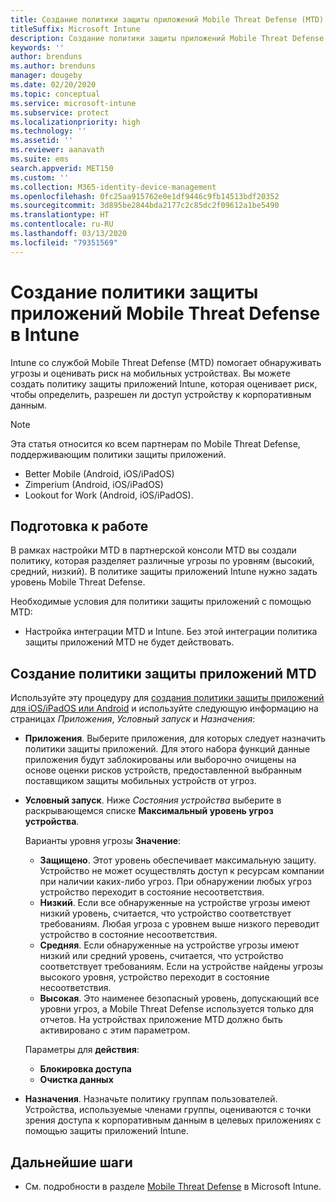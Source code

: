 ```yaml
---
title: Создание политики защиты приложений Mobile Threat Defense (MTD) в Intune
titleSuffix: Microsoft Intune
description: Создание политики защиты приложений Mobile Threat Defense (MTD) в Microsoft Intune.
keywords: ''
author: brenduns
ms.author: brenduns
manager: dougeby
ms.date: 02/20/2020
ms.topic: conceptual
ms.service: microsoft-intune
ms.subservice: protect
ms.localizationpriority: high
ms.technology: ''
ms.assetid: ''
ms.reviewer: aanavath
ms.suite: ems
search.appverid: MET150
ms.custom: ''
ms.collection: M365-identity-device-management
ms.openlocfilehash: 0fc25aa915762e0e1df9446c9fb14513bdf20352
ms.sourcegitcommit: 3d895be2844bda2177c2c85dc2f09612a1be5490
ms.translationtype: HT
ms.contentlocale: ru-RU
ms.lasthandoff: 03/13/2020
ms.locfileid: "79351569"
---
```

# <a name="create-mobile-threat-defense-app-protection-policy-with-intune"></a>Создание политики защиты приложений Mobile Threat Defense в Intune

Intune со службой Mobile Threat Defense (MTD) помогает обнаруживать угрозы и оценивать риск на мобильных устройствах. Вы можете создать политику защиты приложений Intune, которая оценивает риск, чтобы определить, разрешен ли доступ устройству к корпоративным данным.

> [!NOTE]
> Эта статья относится ко всем партнерам по Mobile Threat Defense, поддерживающим политики защиты приложений.
>
> - Better Mobile (Android, iOS/iPadOS)
> - Zimperium (Android, iOS/iPadOS)
> - Lookout for Work (Android, iOS/iPadOS).

## <a name="before-you-begin"></a>Подготовка к работе

В рамках настройки MTD в партнерской консоли MTD вы создали политику, которая разделяет различные угрозы по уровням (высокий, средний, низкий). В политике защиты приложений Intune нужно задать уровень Mobile Threat Defense.

Необходимые условия для политики защиты приложений с помощью MTD:

- Настройка интеграции MTD и Intune. Без этой интеграции политика защиты приложений MTD не будет действовать.

## <a name="to-create-an-mtd-app-protection-policy"></a>Создание политики защиты приложений MTD

Используйте эту процедуру для [создания политики защиты приложений для iOS/iPadOS или Android](../apps/app-protection-policies.md#app-protection-policies-for-iosipados-and-android-apps) и используйте следующую информацию на страницах *Приложения*, *Условный запуск* и *Назначения*:

- **Приложения**. Выберите приложения, для которых следует назначить политики защиты приложений. Для этого набора функций данные приложения будут заблокированы или выборочно очищены на основе оценки рисков устройств, предоставленной выбранным поставщиком защиты мобильных устройств от угроз.
- **Условный запуск**.  Ниже *Состояния устройства* выберите в раскрывающемся списке **Максимальный уровень угроз устройства**.

  Варианты уровня угрозы **Значение**:

  - **Защищено**. Этот уровень обеспечивает максимальную защиту. Устройство не может осуществлять доступ к ресурсам компании при наличии каких-либо угроз. При обнаружении любых угроз устройство переходит в состояние несоответствия.
  - **Низкий**. Если все обнаруженные на устройстве угрозы имеют низкий уровень, считается, что устройство соответствует требованиям. Любая угроза с уровнем выше низкого переводит устройство в состояние несоответствия.
  - **Средняя**. Если обнаруженные на устройстве угрозы имеют низкий или средний уровень, считается, что устройство соответствует требованиям. Если на устройстве найдены угрозы высокого уровня, устройство переходит в состояние несоответствия.
  - **Высокая**. Это наименее безопасный уровень, допускающий все уровни угроз, а Mobile Threat Defense используется только для отчетов. На устройствах приложение MTD должно быть активировано с этим параметром.

  Параметры для **действия**:

  - **Блокировка доступа**
  - **Очистка данных**

- **Назначения**. Назначьте политику группам пользователей.  Устройства, используемые членами группы, оцениваются с точки зрения доступа к корпоративным данным в целевых приложениях с помощью защиты приложений Intune.

## <a name="next-steps"></a>Дальнейшие шаги

- См. подробности в разделе [Mobile Threat Defense](mobile-threat-defense.md) в Microsoft Intune.
